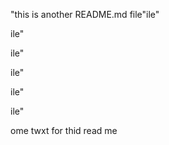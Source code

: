 "this is another README.md file"ile"





























ile"





























ile"





























ile"































ile"





























ile"






























































ome twxt for thid read me
